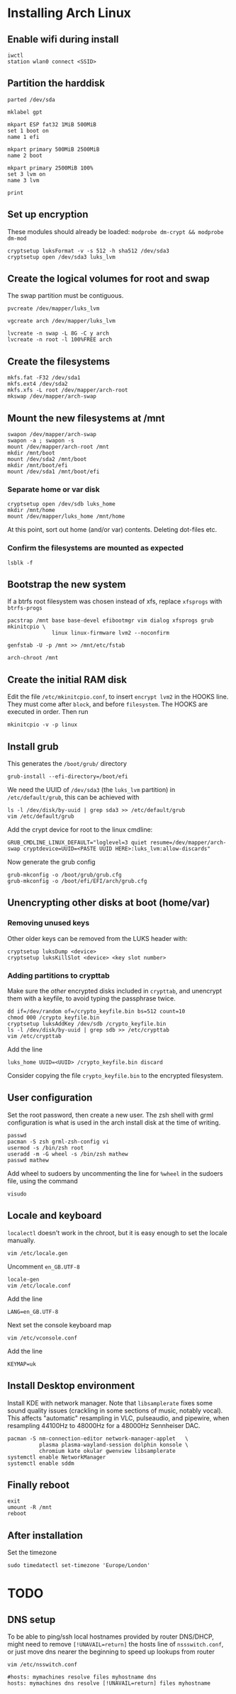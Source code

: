 # Installing Arch Linux

## Enable wifi during install

```
iwctl
station wlan0 connect <SSID>
```


## Partition the harddisk

```
parted /dev/sda
```

```
mklabel gpt

mkpart ESP fat32 1MiB 500MiB
set 1 boot on
name 1 efi

mkpart primary 500MiB 2500MiB
name 2 boot

mkpart primary 2500MiB 100%
set 3 lvm on
name 3 lvm

print
```


## Set up encryption

These modules should already be loaded: `modprobe dm-crypt && modprobe dm-mod`

```
cryptsetup luksFormat -v -s 512 -h sha512 /dev/sda3
cryptsetup open /dev/sda3 luks_lvm
```


## Create the logical volumes for root and swap

The swap partition must be contiguous.

```
pvcreate /dev/mapper/luks_lvm

vgcreate arch /dev/mapper/luks_lvm

lvcreate -n swap -L 8G -C y arch
lvcreate -n root -l 100%FREE arch
```


## Create the filesystems
```
mkfs.fat -F32 /dev/sda1
mkfs.ext4 /dev/sda2
mkfs.xfs -L root /dev/mapper/arch-root
mkswap /dev/mapper/arch-swap
```

## Mount the new filesystems at /mnt
```
swapon /dev/mapper/arch-swap
swapon -a ; swapon -s
mount /dev/mapper/arch-root /mnt
mkdir /mnt/boot
mount /dev/sda2 /mnt/boot
mkdir /mnt/boot/efi
mount /dev/sda1 /mnt/boot/efi
```

### Separate home or var disk
```
cryptsetup open /dev/sdb luks_home
mkdir /mnt/home
mount /dev/mapper/luks_home /mnt/home
```
At this point, sort out home (and/or var) contents. Deleting dot-files etc.


### Confirm the filesystems are mounted as expected
```
lsblk -f
```


## Bootstrap the new system
If a btrfs root filesystem was chosen instead of xfs, replace `xfsprogs` with `btrfs-progs`
```
pacstrap /mnt base base-devel efibootmgr vim dialog xfsprogs grub mkinitcpio \
              linux linux-firmware lvm2 --noconfirm

genfstab -U -p /mnt >> /mnt/etc/fstab

arch-chroot /mnt
```

## Create the initial RAM disk

Edit the file `/etc/mkinitcpio.conf`, to insert `encrypt lvm2` in the HOOKS line.
They must come after `block`, and before `filesystem`. The HOOKS are executed in order.
Then run
```
mkinitcpio -v -p linux
```

## Install grub
This generates the `/boot/grub/` directory
```
grub-install --efi-directory=/boot/efi
```

We need the UUID of `/dev/sda3` (the `luks_lvm` partition) in `/etc/default/grub`, this can be achieved with
```
ls -l /dev/disk/by-uuid | grep sda3 >> /etc/default/grub
vim /etc/default/grub
```

Add the crypt device for root to the linux cmdline:
```
GRUB_CMDLINE_LINUX_DEFAULT="loglevel=3 quiet resume=/dev/mapper/arch-swap cryptdevice=UUID=<PASTE UUID HERE>:luks_lvm:allow-discards"
```

Now generate the grub config
```
grub-mkconfig -o /boot/grub/grub.cfg
grub-mkconfig -o /boot/efi/EFI/arch/grub.cfg
```

## Unencrypting other disks at boot (home/var)


### Removing unused keys
Other older keys can be removed from the LUKS header with: 
```
cryptsetup luksDump <device>
cryptsetup luksKillSlot <device> <key slot number>
```

### Adding partitions to crypttab
Make sure the *other* encrypted disks included in `crypttab`, and unencrypt them with a keyfile, to avoid typing the passphrase twice.

```
dd if=/dev/random of=/crypto_keyfile.bin bs=512 count=10
chmod 000 /crypto_keyfile.bin
cryptsetup luksAddKey /dev/sdb /crypto_keyfile.bin
ls -l /dev/disk/by-uuid | grep sdb >> /etc/crypttab
vim /etc/crypttab
```
Add the line
```
luks_home UUID=<UUID> /crypto_keyfile.bin discard
```
Consider copying the file `crypto_keyfile.bin` to the encrypted filesystem.


## User configuration

Set the root password, then create a new user. The zsh shell with grml configuration is what is used in the arch install disk at the time of writing.

```
passwd
pacman -S zsh grml-zsh-config vi
usermod -s /bin/zsh root
useradd -m -G wheel -s /bin/zsh mathew
passwd mathew
```

Add wheel to sudoers by uncommenting the line for `%wheel` in the sudoers file, using the command
```
visudo
```


## Locale and keyboard
`localectl` doesn't work in the chroot, but it is easy enough to set the locale manually.
```
vim /etc/locale.gen
```
Uncomment `en_GB.UTF-8`
```
locale-gen
vim /etc/locale.conf
```
Add the line

```
LANG=en_GB.UTF-8
```

Next set the console keyboard map
```
vim /etc/vconsole.conf
``` 
Add the line

```
KEYMAP=uk
```

## Install Desktop environment
Install KDE with network manager. Note that `libsamplerate` fixes some sound quality issues (crackling in some sections of music, notably vocal). This affects "automatic" resampling in VLC, pulseaudio, and pipewire, when resampling 44100Hz to 48000Hz for a 48000Hz Sennheiser DAC.

```
pacman -S nm-connection-editor network-manager-applet   \
          plasma plasma-wayland-session dolphin konsole \
          chromium kate okular gwenview libsamplerate
systemctl enable NetworkManager
systemctl enable sddm
```

## Finally reboot

```
exit
umount -R /mnt
reboot
```

## After installation

Set the timezone
```
sudo timedatectl set-timezone 'Europe/London'
```

# TODO

## DNS setup 

To be able to ping/ssh local hostnames provided by router DNS/DHCP, might need to
remove `[!UNAVAIL=return]` the hosts line of `nssswitch.conf`, or just move dns
nearer the beginning to speed up lookups from router
```
vim /etc/nsswitch.conf
```

```
#hosts: mymachines resolve files myhostname dns
hosts: mymachines dns resolve [!UNAVAIL=return] files myhostname
```


